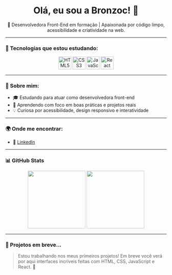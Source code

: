 <h1 align="center">Olá, eu sou a Bronzoc! 👋</h1>
<p align="center">
  🚀 Desenvolvedora Front-End em formação | Apaixonada por código limpo, acessibilidade e criatividade na web.
</p>

---

### 🧰 Tecnologias que estou estudando:

<div align="center">
  <img src="https://cdn.jsdelivr.net/gh/devicons/devicon/icons/html5/html5-original.svg" width="40" height="40" alt="HTML5" />
  <img src="https://cdn.jsdelivr.net/gh/devicons/devicon/icons/css3/css3-original.svg" width="40" height="40" alt="CSS3" />
  <img src="https://cdn.jsdelivr.net/gh/devicons/devicon/icons/javascript/javascript-original.svg" width="40" height="40" alt="JavaScript" />
  <img src="https://cdn.jsdelivr.net/gh/devicons/devicon/icons/react/react-original.svg" width="40" height="40" alt="React" />
</div>

---

### 💬 Sobre mim:

- 🎓 Estudando para atuar como desenvolvedora front-end
- 🧠 Aprendendo com foco em boas práticas e projetos reais
- 💡 Curiosa por acessibilidade, design responsivo e interatividade

---

### 🌍 Onde me encontrar:

- 💼 [LinkedIn](https://www.linkedin.com/in/bronzoc)

---

### 📊 GitHub Stats

<div align="center">
  <img height="180em" src="https://github-readme-stats.vercel.app/api?username=bronzoc&show_icons=true&theme=radical&include_all_commits=true&count_private=true"/>
  <img height="180em" src="https://github-readme-stats.vercel.app/api/top-langs/?username=bronzoc&layout=compact&langs_count=7&theme=radical"/>
</div>

---

### 🚧 Projetos em breve...

> Estou trabalhando nos meus primeiros projetos! Em breve você verá por aqui interfaces incríveis feitas com HTML, CSS, JavaScript e React. 🌟
